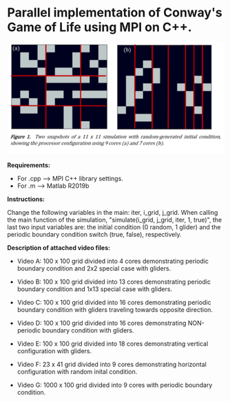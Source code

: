 
# Parallel implementation of Conway's Game of Life using MPI on C++.

![](cores.png)

__Requirements:__

- For .cpp --> MPI C++ library settings.
- For .m --> Matlab R2019b


__Instructions:__

Change the following variables in the main: iter, i_grid, j_grid.
When calling the main function of the simulation, "simulate(i_grid, j_grid, iter, 1, true)", 
the last two input variables are:
the initial condition (0 random, 1 glider) and the periodic boundary condition switch (true, false), respectively.


__Description of attached video files:__

- Video A: 100 x 100 grid divided into 4 cores demonstrating periodic boundary condition and 2x2 special case with gliders.

- Video B: 100 x 100 grid divided into 13 cores demonstrating periodic boundary condition and 1x13 special case with gliders.

- Video C: 100 x 100 grid divided into 16 cores demonstrating periodic boundary condition with gliders traveling towards opposite direction.

- Video D: 100 x 100 grid divided into 16 cores demonstrating NON-periodic boundary condition with gliders.

- Video E: 100 x 100 grid divided into 18 cores demonstrating vertical configuration with gliders.

- Video F: 23 x 41 grid divided into 9 cores demonstrating horizontal configuration with random inital condition.

- Video G: 1000 x 100 grid divided into 9 cores with periodic boundary condition.
